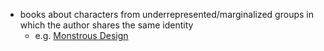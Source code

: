 
- books about characters from underrepresented/marginalized groups in which the author shares the same identity
  - e.g. [Monstrous Design](https://www.amazon.com/Monstrous-Design-Battalion-Dead-Dunn-ebook/dp/B0BPCMFKXL?ref_=ast_sto_dp)